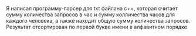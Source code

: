 Я написал программу-парсер для txt файлана c++, которая считает сумму количества запросов в час и сумму колличества часов для каждого человека, а также находит общую сумму количества запросов. Результат отсортирован по первой букве имени в алфавитном порядке
